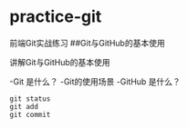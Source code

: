 # practice-git
前端Git实战练习
##Git与GitHub的基本使用

讲解Git与GitHub的基本使用

-Git 是什么？
-Git的使用场景
-GitHub 是什么？

```
git status
git add
git commit
```
